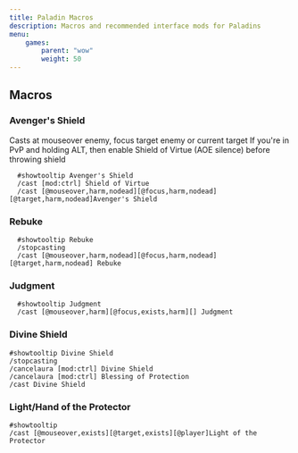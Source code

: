 ```yaml
---
title: Paladin Macros
description: Macros and recommended interface mods for Paladins
menu:
    games:
        parent: "wow"
        weight: 50
---
```


## Macros

### Avenger's Shield

Casts at mouseover enemy, focus target enemy or current target
If you're in PvP and holding ALT, then enable Shield of Virtue (AOE silence) before throwing shield

```
  #showtooltip Avenger's Shield
  /cast [mod:ctrl] Shield of Virtue
  /cast [@mouseover,harm,nodead][@focus,harm,nodead][@target,harm,nodead]Avenger's Shield
```

### Rebuke

```
  #showtooltip Rebuke
  /stopcasting
  /cast [@mouseover,harm,nodead][@focus,harm,nodead][@target,harm,nodead] Rebuke
```

### Judgment

```
  #showtooltip Judgment
  /cast [@mouseover,harm][@focus,exists,harm][] Judgment
```

### Divine Shield

```
#showtooltip Divine Shield
/stopcasting
/cancelaura [mod:ctrl] Divine Shield
/cancelaura [mod:ctrl] Blessing of Protection
/cast Divine Shield
```

### Light/Hand of the Protector

```
#showtooltip
/cast [@mouseover,exists][@target,exists][@player]Light of the Protector
```